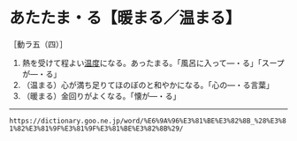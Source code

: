 # あたたま・る【暖まる／温まる】

［動ラ五（四）］
1. 熱を受けて程よい[温度](おんど（温度）)になる。あったまる。「風呂に入って―・る」「スープが―・る」
2. （温まる）心が満ち足りてほのぼのと和やかになる。「心の―・る言葉」
3. （暖まる）金回りがよくなる。「懐が―・る」

---
`https://dictionary.goo.ne.jp/word/%E6%9A%96%E3%81%BE%E3%82%8B_%28%E3%81%82%E3%81%9F%E3%81%9F%E3%81%BE%E3%82%8B%29/`